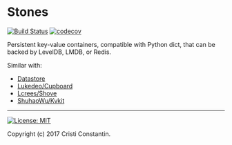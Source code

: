
# Stones
[![Build Status](https://travis-ci.org/croqaz/Stones.svg?branch=master)](https://travis-ci.org/croqaz/Stones) [![codecov](https://codecov.io/gh/croqaz/Stones/branch/master/graph/badge.svg)](https://codecov.io/gh/croqaz/Stones)

Persistent key-value containers, compatible with Python dict, that can be backed by LevelDB, LMDB, or Redis.

Similar with:

* [Datastore](https://github.com/datastore/datastore)
* [Lukedeo/Cupboard](https://github.com/lukedeo/Cupboard)
* [Lcrees/Shove](https://bitbucket.org/lcrees/shove)
* [ShuhaoWu/Kvkit](https://github.com/shuhaowu/kvkit)

---

[![License: MIT](https://img.shields.io/badge/License-MIT-green.svg)](https://opensource.org/licenses/MIT)

Copyright (c) 2017 Cristi Constantin.

